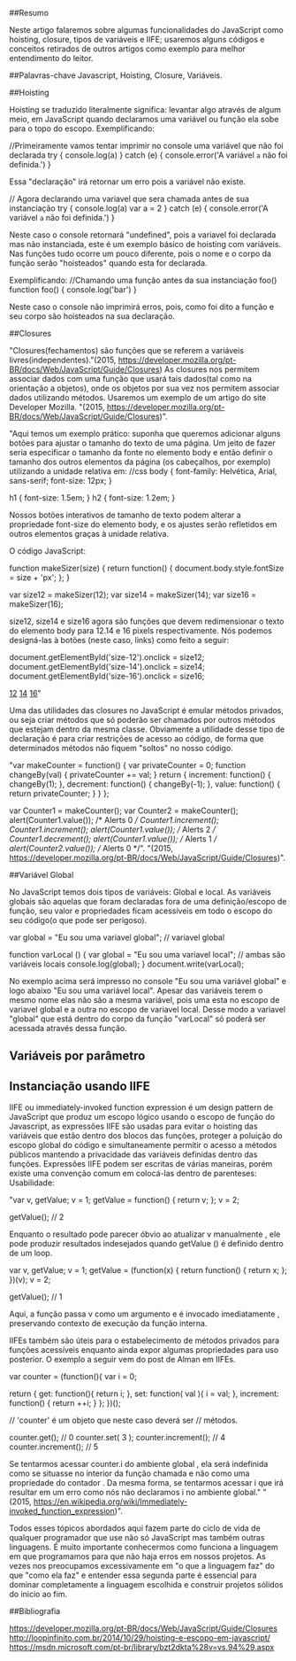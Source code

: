 ##Resumo

Neste artigo falaremos sobre algumas funcionalidades do JavaScript como hoisting, closure, tipos de variáveis e IIFE; usaremos alguns códigos e conceitos retirados de outros artigos como exemplo para melhor entendimento do leitor.

##Palavras-chave
Javascript, Hoisting, Closure, Variáveis.

##Hoisting

Hoisting se traduzido literalmente significa: levantar algo através de algum meio, em JavaScript quando declaramos uma variável ou função ela sobe para o topo do escopo.
Exemplificando:

//Primeiramente vamos tentar imprimir no console uma variável que não foi declarada
try {
  console.log(a)
} catch (e) {
  console.error('A variável `a` não foi definida.')
}

Essa "declaração" irá retornar um erro pois a variável não existe.

// Agora declarando uma variavel que sera chamada antes de sua instanciação
try {
  console.log(a)
  var a = 2
} catch (e) {
  console.error('A variável `a` não foi definida.')
}

Neste caso o console retornará "undefined", pois a variavel foi declarada mas não instanciada, este é um exemplo básico de hoisting com variáveis.
Nas funções tudo ocorre um pouco diferente, pois o nome e o corpo da função serão "hoisteados" quando esta for declarada.

Exemplificando:
//Chamando uma função antes da sua instanciação
foo()
function foo() {
  console.log('bar')
}

Neste caso o console não imprimirá erros, pois, como foi dito a função e seu corpo são hoisteados na sua declaração.

##Closures

"Closures(fechamentos) são funções que se referem a variáveis livres(independentes)."(2015, https://developer.mozilla.org/pt-BR/docs/Web/JavaScript/Guide/Closures)
As closures nos permitem associar dados com uma função que usará tais dados(tal como na orientação a objetos), onde os objetos por sua vez nos permitem associar dados utilizando métodos.
Usaremos um exemplo de um artigo do site Developer Mozilla. "(2015, https://developer.mozilla.org/pt-BR/docs/Web/JavaScript/Guide/Closures)".

"Aqui temos um exemplo prático: suponha que queremos adicionar alguns botões para ajustar o tamanho do texto de uma página. Um jeito de fazer seria especificar o tamanho da fonte no elemento body e então definir o tamanho dos outros elementos da página (os cabeçalhos, por exemplo) utilizando a unidade relativa em:
//css
body {
  font-family: Helvética, Arial, sans-serif;
  font-size: 12px;
}

h1 {
  font-size: 1.5em;
}
h2 {
  font-size: 1.2em;
}

Nossos botões interativos de tamanho de texto podem alterar a propriedade font-size do elemento body, e os ajustes serão refletidos em outros elementos graças à unidade relativa.

O código JavaScript:

function makeSizer(size) {
  return function() {
    document.body.style.fontSize = size + 'px';
  };
}

var size12 = makeSizer(12);
var size14 = makeSizer(14);
var size16 = makeSizer(16);

size12, size14 e size16 agora são funções que devem redimensionar o texto do elemento body para 12.14 e 16 pixels respectivamente. Nós podemos designá-las à botões (neste caso, links) como feito a seguir:

document.getElementById('size-12').onclick = size12;
document.getElementById('size-14').onclick = size14;
document.getElementById('size-16').onclick = size16;

<a href="#" id="size-12">12</a>
<a href="#" id="size-14">14</a>
<a href="#" id="size-16">16</a>"

Uma das utilidades das closures no JavaScript é emular métodos privados, ou seja criar métodos que só poderão ser chamados por outros métodos que estejam dentro da mesma classe. Obviamente a utilidade desse tipo de declaração é para criar restrições de acesso ao código, de forma que determinados métodos não fiquem "soltos" no nosso código.

"var makeCounter = function() {
  var privateCounter = 0;
  function changeBy(val) {
    privateCounter += val;
  }
  return {
    increment: function() {
      changeBy(1);
    },
    decrement: function() {
      changeBy(-1);
    },
    value: function() {
      return privateCounter;
    }
  }
};

var Counter1 = makeCounter();
var Counter2 = makeCounter();
alert(Counter1.value()); /* Alerts 0 */
Counter1.increment();
Counter1.increment();
alert(Counter1.value()); /* Alerts 2 */
Counter1.decrement();
alert(Counter1.value()); /* Alerts 1 */
alert(Counter2.value()); /* Alerts 0 */". "(2015, https://developer.mozilla.org/pt-BR/docs/Web/JavaScript/Guide/Closures)".

##Variável Global

No JavaScript temos dois tipos de variáveis: Global e local. As variáveis globais são aquelas que foram declaradas fora de uma definição/escopo de função, seu valor e propriedades ficam acessíveis em todo o escopo do seu código(o que pode ser perigoso).

var global = "Eu sou uma variavel global"; // variavel global

function varLocal () {
  var global = "Eu sou uma variavel local"; // ambas são variáveis locais
  console.log(global);
}
document.write(varLocal);

No exemplo acima será impresso no console "Eu sou uma variável global" e logo abaixo "Eu sou uma variável local". Apesar das variáveis terem o mesmo nome elas não são a mesma variável, pois uma esta no escopo de variavel global e a outra no escopo de variavel local. Desse modo a variavel "global" que está dentro do corpo da função "varLocal" só poderá ser acessada através dessa função.


## Variáveis por parâmetro



## Instanciação usando IIFE

IIFE ou immediately-invoked function expression é um design pattern de JavaScript que produz um escopo lógico usando o escopo de função do Javascript, as expressões IIFE são usadas para evitar o hoisting das variáveis que estão dentro dos blocos das funções, proteger a poluição do escopo global do código e simultaneamente permitir o acesso a métodos públicos mantendo a privacidade das variáveis definidas dentro das funções.
Expressões IIFE podem ser escritas de várias maneiras, porém existe uma convenção comum em colocá-las dentro de parenteses:
Usabilidade:

"var v, getValue;
v = 1;
getValue = function() { return v; };
v = 2;

getValue(); // 2

Enquanto o resultado pode parecer óbvio ao atualizar v manualmente , ele pode produzir resultados indesejados quando getValue () é definido dentro de um loop.

var v, getValue;
v = 1;
getValue = (function(x) {
  return function() { return x; };
})(v);
v = 2;

getValue(); // 1

Aqui, a função passa v como um argumento e é invocado imediatamente , preservando contexto de execução da função interna.

IIFEs também são úteis para o estabelecimento de métodos privados para funções acessíveis enquanto ainda expor algumas propriedades para uso posterior. O exemplo a seguir vem do post de Alman em IIFEs.

var counter = (function(){
  var i = 0;

  return {
    get: function(){
      return i;
    },
    set: function( val ){
      i = val;
    },
    increment: function() {
      return ++i;
    }
  };
})();

// 'counter' é um objeto que neste caso deverá ser
// métodos.

counter.get(); // 0
counter.set( 3 );
counter.increment(); // 4
counter.increment(); // 5

Se tentarmos acessar counter.i do ambiente global , ela será indefinida como se situasse no interior da função chamada e não como uma propriedade do contador . Da mesma forma, se tentarmos acessar i que irá resultar em um erro como nós não declaramos i no ambiente global." "(2015, https://en.wikipedia.org/wiki/Immediately-invoked_function_expression)".

Todos esses tópicos abordados aqui fazem parte do ciclo de vida de qualquer programador que use não só JavaScript mas também outras linguagens. É muito importante conhecermos como funciona a linguagem em que programamos para que não haja erros em nossos projetos. As vezes nos preocupamos excessivamente em "o que a linguagem faz" do que "como ela faz" e entender essa segunda parte é essencial para dominar completamente a linguagem escolhida e construir projetos sólidos do inicio ao fim.


##Bibliografia

https://developer.mozilla.org/pt-BR/docs/Web/JavaScript/Guide/Closures
http://loopinfinito.com.br/2014/10/29/hoisting-e-escopo-em-javascript/
https://msdn.microsoft.com/pt-br/library/bzt2dkta%28v=vs.94%29.aspx



